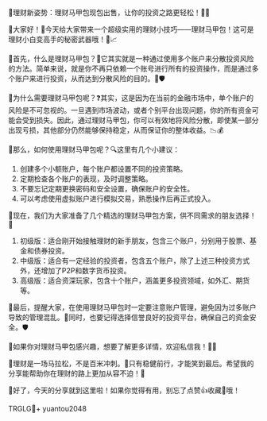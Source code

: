 🎉理财新姿势：理财马甲包现包出售，让你的投资之路更轻松！💼💸

🚀大家好！👋今天给大家带来一个超级实用的理财小技巧——理财马甲包！这可是理财小白变高手的秘密武器哦！🧐📈

🌈首先，什么是理财马甲包？🤔它其实就是一种通过使用多个账户来分散投资风险的方法。简单来说，就是你不再只依赖一个账号进行所有的投资操作，而是通过多个账户来进行投资，从而达到分散风险的目的。🎯🛡️

🌈为什么需要理财马甲包呢？❓其实，这是因为在当前的金融市场中，单个账户的风险是不可忽视的。一旦遇到市场波动，或者个别平台出现问题，你的所有资金可能会受到损失。因此，通过理财马甲包，你可以有效地将风险分散，即使某一部分出现亏损，其他部分仍然能够保持稳定，从而保证你的整体收益。📉💰

🌈那么，如何使用理财马甲包呢？🔍这里有几个小建议：
1. 创建多个小额账户，每个账户都设置不同的投资策略。
2. 定期检查各个账户的表现，及时调整策略。
3. 不要忘记定期更换密码和安全设置，确保账户的安全性。
4. 可以考虑使用虚拟账户进行模拟交易，熟悉操作后再正式投入。

🌈现在，我们为大家准备了几个精选的理财马甲包方案，供不同需求的朋友选择！🎁
1. 初级版：适合刚开始接触理财的新手朋友，包含三个账户，分别用于股票、基金和债券投资。
2. 中级版：适合有一定经验的投资者，包含五个账户，除了上述三种投资方式外，还增加了P2P和数字货币投资。
3. 高级版：适合资深玩家，包含十个账户，涵盖更多投资领域，如外汇、期货等。

🌈最后，提醒大家，在使用理财马甲包时一定要注意账户管理，避免因为过多账户导致的管理混乱。🌈同时，也要记得选择信誉良好的投资平台，确保自己的资金安全。🛡️

🌈如果你对理财马甲包感兴趣，想要了解更多详情，欢迎私信我！💌💬

🌈理财是一场马拉松，不是百米冲刺。💪只有稳健前行，才能笑到最后。希望我的分享能帮助你在理财的路上更加从容不迫！💪

🌈好了，今天的分享就到这里啦！如果你觉得有用，别忘了点赞👍收藏🌟哦！

TRGLG💪+ yuantou2048